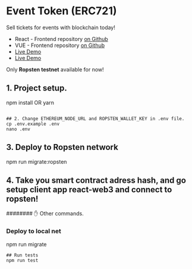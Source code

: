 # Event Token (ERC721)
Sell tickets for events with blockchain today!
- React - Frontend repository [on Github](https://github.com/chulavege1/React_dapp_example)
- VUE - Frontend repository [on Github](https://github.com/yurycooliq/eth-tickets)
- [Live Demo](https://hungry-sammet-4eed59.netlify.app/)
- [Live Demo](https://moonlit-city-309815.ew.r.appspot.com/#/crypto)

Only **Ropsten testnet** available for now!

## 1. Project setup.
npm install OR yarn
```

## 2. Change ETHEREUM_NODE_URL and ROPSTEN_WALLET_KEY in .env file.
cp .env.example .env
nano .env
```
## 3. Deploy to Ropsten network
npm run migrate:ropsten
## 4. Take you smart contract adress hash, and go setup client app react-web3 and connect to ropsten!
######## ✋
Other commands.

### Deploy to local net
npm run migrate
```
## Run tests 
npm run test 
```
